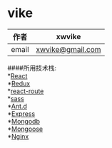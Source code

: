 # vike

|作者|xwvike|
|:---:|:---:|
|email|xwvike@gmail.com|

####所用技术栈:  
*[React](https://www.reactjscn.com/)  
*[Redux](https://www.redux.org.cn/)  
*[react-route](https://reacttraining.com/react-router/web/guides/quick-start)  
*[sass](http://sass.bootcss.com/docs/sass-reference/)  
*[Ant.d](https://ant.design/index-cn)  
*[Express](http://www.expressjs.com.cn/)  
*[Mongodb](https://www.mongodb.com/)  
*[Mongoose](https://mongoosejs.com/)  
*[Nginx](http://nginx.org/en/)  
 
 
